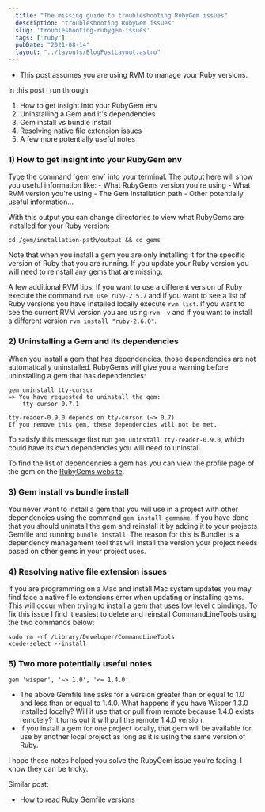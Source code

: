 ```yaml
---
  title: "The missing guide to troubleshooting RubyGem issues"
  description: "troubleshooting RubyGem issues"
  slug: 'troubleshooting-rubygem-issues'
  tags: ["ruby"]
  pubDate: "2021-08-14"
  layout: "../layouts/BlogPostLayout.astro"
---
```


* This post assumes you are using RVM to manage your Ruby versions.

In this post I run through:
1) How to get insight into your RubyGem env
2) Uninstalling a Gem and it's dependencies
3) Gem install vs bundle install
4) Resolving native file extension issues
5) A few more potentially useful notes

<h3>1) How to get insight into your RubyGem env</h3>
Type the command `gem env` into your terminal. The output here will show you useful information like:
- What RubyGems version you're using
- What RVM version you're using
- The Gem installation path
- Other potentially useful information...

With this output you can change directories to view what RubyGems are installed for your Ruby version:

```
cd /gem/installation-path/output && cd gems
```

Note that when you install a gem you are only installing it for the specific version of Ruby that you are running. If you update your Ruby version you will need to reinstall any gems that are missing.

A few additional RVM tips: If you want to use a different version of Ruby execute the command `rvm use ruby-2.5.7` and if you want to see a list of Ruby versions you have installed locally execute `rvm list`. If you want to see the current RVM version you are using `rvm -v` and if you want to install a different version `rvm install "ruby-2.6.0"`.

<h3>2) Uninstalling a Gem and its dependencies</h3>

When you install a gem that has dependencies, those dependencies are not automatically uninstalled. RubyGems will give you a warning before uninstalling a gem that has dependencies:

```
gem uninstall tty-cursor
=> You have requested to uninstall the gem:
	tty-cursor-0.7.1

tty-reader-0.9.0 depends on tty-cursor (~> 0.7)
If you remove this gem, these dependencies will not be met.
```

To satisfy this message first run `gem uninstall tty-reader-0.9.0`, which could have its own dependencies you will need to uninstall.

To find the list of dependencies a gem has you can view the profile page of the gem on the [RubyGems website](https://rubygems.org/).

<h3>3) Gem install vs bundle install</h3>

You never want to install a gem that you will use in a project with other dependencies using the command `gem install gemname`. If you have done that you should uninstall the gem and reinstall it by adding it to your projects Gemfile and running `bundle install`. The reason for this is Bundler is a dependency management tool that will install the version your project needs based on other gems in your project uses.

<h3>4) Resolving native file extension issues</h3>

If you are programming on a Mac and install Mac system updates you may find face a native file extensions error when updating or installing gems. This will occur when trying to install a gem that uses low level `C` bindings. To fix this issue I find it easiest to delete and reinstall CommandLineTools using the two commands below:
```
sudo rm -rf /Library/Developer/CommandLineTools
xcode-select --install
```

<h3>5) Two more potentially useful notes</h3>

```
gem 'wisper', '~> 1.0', '<= 1.4.0'
```
* The above Gemfile line asks for a version greater than or equal to 1.0 and less than or equal to 1.4.0. What happens if you have Wisper 1.3.0 installed locally? Will it use that or pull from remote because 1.4.0 exists remotely? It turns out it will pull the remote 1.4.0 version.
* If you install a gem for one project locally, that gem will be available for use by another local project as long as it is using the same version of Ruby.

I hope these notes helped you solve the RubyGem issue you're facing, I know they can be tricky.

Similar post:
- [How to read Ruby Gemfile versions](https://tinytechtuts.com/2021-how-to-read-gemfile-versions-in-ruby/)
